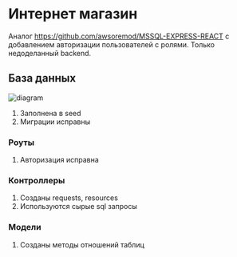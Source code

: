 # Интернет магазин
Аналог https://github.com/awsoremod/MSSQL-EXPRESS-REACT с добавлением авторизации пользователей с ролями. Только недоделанный backend.

## База данных
![diagram](https://user-images.githubusercontent.com/71494768/177319879-b900e8e5-d4dc-4955-8d87-e2b002386eac.png)

1. Заполнена в seed
2. Миграции исправны

### Роуты
1. Авторизация исправна

### Контроллеры
1. Созданы requests, resources
2. Используются сырые sql запросы

### Модели
1. Созданы методы отношений таблиц
